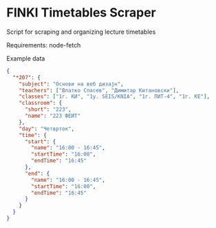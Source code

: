 # FINKI Timetables Scraper
Script for scraping and organizing lecture timetables

Requirements:
node-fetch

Example data
```json
{
  "*207": {
    "subject": "Основи на веб дизајн",
    "teachers": ["Влатко Спасев", "Димитар Китановски"],
    "classes": ["1г. КИ", "1y. SEIS/KNIA", "1г. ПИТ-4", "1г. КЕ"],
    "classroom": {
      "short": "223",
      "name": "223 ФЕИТ"
    },
    "day": "Четврток",
    "time": {
      "start": {
        "name": "16:00 - 16:45",
        "startTime": "16:00",
        "endTime": "16:45"
      },
      "end": {
        "name": "16:00 - 16:45",
        "startTime": "16:00",
        "endTime": "16:45"
      }
    }
  }
}
```